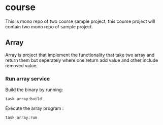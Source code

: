 # course

This is mono repo of two course sample project, this course project will contain two mono repo of sample project.


## **Array** 

Array is project that implement the functionality that take two array and return them but seperately where one return add value and other include removed value.


### Run array service

Build the binary by running:

```
task array:build
```

Execute the array program :


```
task array:run
```
